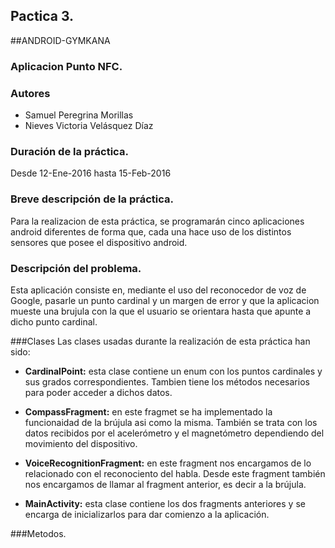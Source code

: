 ## Pactica 3.
##ANDROID-GYMKANA
### Aplicacion Punto NFC.
### Autores
* Samuel Peregrina Morillas
* Nieves Victoria Velásquez Díaz

### Duración de la práctica.
Desde 12-Ene-2016 hasta 15-Feb-2016

### Breve descripción de la práctica.
Para la realizacion de esta práctica, se programarán cinco aplicaciones android diferentes de forma que, cada una hace uso de los distintos sensores que posee el dispositivo android.

### Descripción del problema.
Esta aplicación consiste en, mediante el uso del reconocedor de voz de Google, pasarle un punto cardinal y un margen de error y que la aplicacion mueste una brujula con la que el usuario se orientara hasta que apunte a dicho punto cardinal.

###Clases
Las clases usadas durante la realización de esta práctica han sido:
* **CardinalPoint:** esta clase contiene un enum con los puntos cardinales y sus grados correspondientes. Tambien tiene los métodos necesarios para poder acceder a dichos datos.

* **CompassFragment:** en este fragmet se ha implementado la funcionaidad de la brújula asi como la misma. También se trata con los datos recibidos por el acelerómetro y el magnetómetro dependiendo del movimiento del dispositivo.

* **VoiceRecognitionFragment:** en este fragment nos encargamos de lo relacionado con el reconociento del habla. Desde este fragment también nos encargamos de llamar al fragment anterior, es decir a la brújula.

* **MainActivity:** esta clase contiene los dos fragments anteriores y se encarga de inicializarlos para dar comienzo a la aplicación.

###Metodos.
